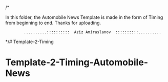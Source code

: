 /* 

In this folder, the Automobile News Template is made in the form of Timing from beginning to end.
Thanks for uploading.

            ..........::::::::::  Aziz Amiraslanov  ::::::::::..........

*/# Template-2-Timing
# Template-2-Timing-Automobile-News
